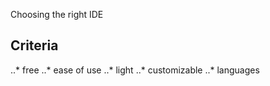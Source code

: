 Choosing the right IDE

## Criteria
..* free
..* ease of use
..* light
..* customizable
..* languages



